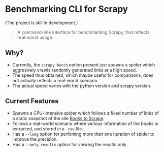 # Benchmarking CLI for Scrapy
(The project is still in development.)


>A command-line interface for benchmarking Scrapy, that reflects real-world usage.

## Why?

* Currently, the `scrapy bench` option present just spawns a spider which aggresively crawls randomly generated links at a high speed. 
* The speed thus obtained, which maybe useful for comparisons, does not actually reflects a real-world scenario.
* The actual speed varies with the python version and scrapy version.

## Current Features 
* Spawns a CPU-intensive spider which follows a fixed number of links of a static snapshot of the site [Books to Scrape](http://books.toscrape.com/index.html).
* Follows a real-world scenario where various information of the books is extracted, and stored in a `.csv` file.
* Has a `--long` option for perfoming more than one iteration of spider to improve the precision.
* Has a `--only_results` option for viewing the results only.
